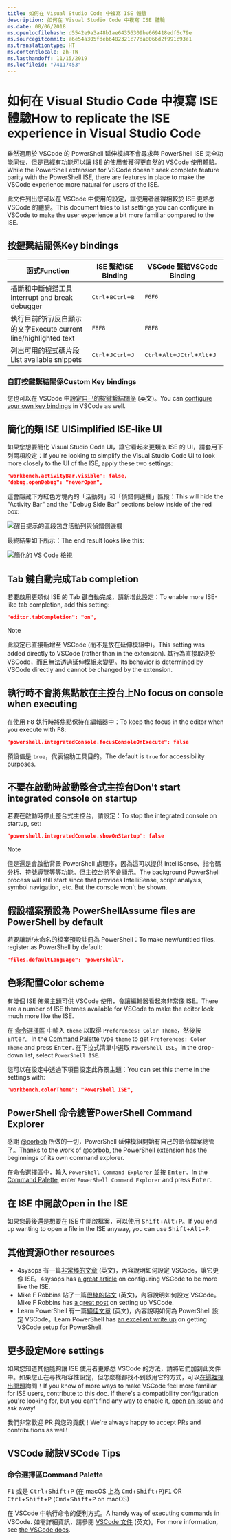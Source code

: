 ```yaml
---
title: 如何在 Visual Studio Code 中複寫 ISE 體驗
description: 如何在 Visual Studio Code 中複寫 ISE 體驗
ms.date: 08/06/2018
ms.openlocfilehash: d5542e9a3a48b1ae64356309be669418edf6c79e
ms.sourcegitcommit: a6e54a305fdeb6482321c77da8066d2f991c93e1
ms.translationtype: HT
ms.contentlocale: zh-TW
ms.lasthandoff: 11/15/2019
ms.locfileid: "74117453"
---
```

# <a name="how-to-replicate-the-ise-experience-in-visual-studio-code"></a><span data-ttu-id="4b1ea-103">如何在 Visual Studio Code 中複寫 ISE 體驗</span><span class="sxs-lookup"><span data-stu-id="4b1ea-103">How to replicate the ISE experience in Visual Studio Code</span></span>

<span data-ttu-id="4b1ea-104">雖然適用於 VSCode 的 PowerShell 延伸模組不會尋求與 PowerShell ISE 完全功能同位，但是已經有功能可以讓 ISE 的使用者獲得更自然的 VSCode 使用體驗。</span><span class="sxs-lookup"><span data-stu-id="4b1ea-104">While the PowerShell extension for VSCode doesn't seek complete feature parity with the PowerShell ISE, there are features in place to make the VSCode experience more natural for users of the ISE.</span></span>

<span data-ttu-id="4b1ea-105">此文件列出您可以在 VSCode 中使用的設定，讓使用者獲得相較於 ISE 更熟悉 VSCode 的體驗。</span><span class="sxs-lookup"><span data-stu-id="4b1ea-105">This document tries to list settings you can configure in VSCode to make the user experience a bit more familiar compared to the ISE.</span></span>

## <a name="key-bindings"></a><span data-ttu-id="4b1ea-106">按鍵繫結關係</span><span class="sxs-lookup"><span data-stu-id="4b1ea-106">Key bindings</span></span>

| <span data-ttu-id="4b1ea-107">函式</span><span class="sxs-lookup"><span data-stu-id="4b1ea-107">Function</span></span>                              | <span data-ttu-id="4b1ea-108">ISE 繫結</span><span class="sxs-lookup"><span data-stu-id="4b1ea-108">ISE Binding</span></span>                  | <span data-ttu-id="4b1ea-109">VSCode 繫結</span><span class="sxs-lookup"><span data-stu-id="4b1ea-109">VSCode Binding</span></span>                              |
| ----------------                      | -----------                  | --------------                              |
| <span data-ttu-id="4b1ea-110">插斷和中斷偵錯工具</span><span class="sxs-lookup"><span data-stu-id="4b1ea-110">Interrupt and break debugger</span></span>          | <span data-ttu-id="4b1ea-111"><kbd>Ctrl</kbd>+<kbd>B</kbd></span><span class="sxs-lookup"><span data-stu-id="4b1ea-111"><kbd>Ctrl</kbd>+<kbd>B</kbd></span></span> | <span data-ttu-id="4b1ea-112"><kbd>F6</kbd></span><span class="sxs-lookup"><span data-stu-id="4b1ea-112"><kbd>F6</kbd></span></span>                               |
| <span data-ttu-id="4b1ea-113">執行目前的行/反白顯示的文字</span><span class="sxs-lookup"><span data-stu-id="4b1ea-113">Execute current line/highlighted text</span></span> | <span data-ttu-id="4b1ea-114"><kbd>F8</kbd></span><span class="sxs-lookup"><span data-stu-id="4b1ea-114"><kbd>F8</kbd></span></span>                | <span data-ttu-id="4b1ea-115"><kbd>F8</kbd></span><span class="sxs-lookup"><span data-stu-id="4b1ea-115"><kbd>F8</kbd></span></span>                               |
| <span data-ttu-id="4b1ea-116">列出可用的程式碼片段</span><span class="sxs-lookup"><span data-stu-id="4b1ea-116">List available snippets</span></span>               | <span data-ttu-id="4b1ea-117"><kbd>Ctrl</kbd>+<kbd>J</kbd></span><span class="sxs-lookup"><span data-stu-id="4b1ea-117"><kbd>Ctrl</kbd>+<kbd>J</kbd></span></span> | <span data-ttu-id="4b1ea-118"><kbd>Ctrl</kbd>+<kbd>Alt</kbd>+<kbd>J</kbd></span><span class="sxs-lookup"><span data-stu-id="4b1ea-118"><kbd>Ctrl</kbd>+<kbd>Alt</kbd>+<kbd>J</kbd></span></span> |

### <a name="custom-key-bindings"></a><span data-ttu-id="4b1ea-119">自訂按鍵繫結關係</span><span class="sxs-lookup"><span data-stu-id="4b1ea-119">Custom Key bindings</span></span>

<span data-ttu-id="4b1ea-120">您也可以在 VSCode 中[設定自己的按鍵繫結關係](https://code.visualstudio.com/docs/getstarted/keybindings#_custom-keybindings-for-refactorings) \(英文\)。</span><span class="sxs-lookup"><span data-stu-id="4b1ea-120">You can [configure your own key bindings](https://code.visualstudio.com/docs/getstarted/keybindings#_custom-keybindings-for-refactorings) in VSCode as well.</span></span>

## <a name="simplified-ise-like-ui"></a><span data-ttu-id="4b1ea-121">簡化的類 ISE UI</span><span class="sxs-lookup"><span data-stu-id="4b1ea-121">Simplified ISE-like UI</span></span>

<span data-ttu-id="4b1ea-122">如果您想要簡化 Visual Studio Code UI，讓它看起來更類似 ISE 的 UI，請套用下列兩項設定：</span><span class="sxs-lookup"><span data-stu-id="4b1ea-122">If you're looking to simplify the Visual Studio Code UI to look more closely to the UI of the ISE, apply these two settings:</span></span>

```json
"workbench.activityBar.visible": false,
"debug.openDebug": "neverOpen",
```

<span data-ttu-id="4b1ea-123">這會隱藏下方紅色方塊內的「活動列」和「偵錯側邊欄」區段：</span><span class="sxs-lookup"><span data-stu-id="4b1ea-123">This will hide the "Activity Bar" and the "Debug Side Bar" sections below inside of the red box:</span></span>

![醒目提示的區段包含活動列與偵錯側邊欄](images/How-To-Replicate-the-ISE-Experience-In-VSCode/1-highlighted-sidebar.png)

<span data-ttu-id="4b1ea-125">最終結果如下所示：</span><span class="sxs-lookup"><span data-stu-id="4b1ea-125">The end result looks like this:</span></span>

![簡化的 VS Code 檢視](images/How-To-Replicate-the-ISE-Experience-In-VSCode/2-simplified-ui.png)

## <a name="tab-completion"></a><span data-ttu-id="4b1ea-127">Tab 鍵自動完成</span><span class="sxs-lookup"><span data-stu-id="4b1ea-127">Tab completion</span></span>

<span data-ttu-id="4b1ea-128">若要啟用更類似 ISE 的 Tab 鍵自動完成，請新增此設定：</span><span class="sxs-lookup"><span data-stu-id="4b1ea-128">To enable more ISE-like tab completion, add this setting:</span></span>

```json
"editor.tabCompletion": "on",
```

> [!NOTE]
> <span data-ttu-id="4b1ea-129">此設定已直接新增至 VSCode (而不是放在延伸模組中)。</span><span class="sxs-lookup"><span data-stu-id="4b1ea-129">This setting was added directly to VSCode (rather than in the extension).</span></span> <span data-ttu-id="4b1ea-130">其行為直接取決於 VSCode，而且無法透過延伸模組來變更。</span><span class="sxs-lookup"><span data-stu-id="4b1ea-130">Its behavior is determined by VSCode directly and cannot be changed by the extension.</span></span>

## <a name="no-focus-on-console-when-executing"></a><span data-ttu-id="4b1ea-131">執行時不會將焦點放在主控台上</span><span class="sxs-lookup"><span data-stu-id="4b1ea-131">No focus on console when executing</span></span>

<span data-ttu-id="4b1ea-132">在使用 <kbd>F8</kbd> 執行時將焦點保持在編輯器中：</span><span class="sxs-lookup"><span data-stu-id="4b1ea-132">To keep the focus in the editor when you execute with <kbd>F8</kbd>:</span></span>

```json
"powershell.integratedConsole.focusConsoleOnExecute": false
```

<span data-ttu-id="4b1ea-133">預設值是 `true`，代表協助工具目的。</span><span class="sxs-lookup"><span data-stu-id="4b1ea-133">The default is `true` for accessibility purposes.</span></span>

## <a name="dont-start-integrated-console-on-startup"></a><span data-ttu-id="4b1ea-134">不要在啟動時啟動整合式主控台</span><span class="sxs-lookup"><span data-stu-id="4b1ea-134">Don't start integrated console on startup</span></span>

<span data-ttu-id="4b1ea-135">若要在啟動時停止整合式主控台，請設定：</span><span class="sxs-lookup"><span data-stu-id="4b1ea-135">To stop the integrated console on startup, set:</span></span>

```json
"powershell.integratedConsole.showOnStartup": false
```

> [!NOTE]
> <span data-ttu-id="4b1ea-136">但是還是會啟動背景 PowerShell 處理序，因為這可以提供 IntelliSense、指令碼分析、符號導覽等等功能。但主控台將不會顯示。</span><span class="sxs-lookup"><span data-stu-id="4b1ea-136">The background PowerShell process will still start since that provides IntelliSense, script analysis, symbol navigation, etc. But the console won't be shown.</span></span>

## <a name="assume-files-are-powershell-by-default"></a><span data-ttu-id="4b1ea-137">假設檔案預設為 PowerShell</span><span class="sxs-lookup"><span data-stu-id="4b1ea-137">Assume files are PowerShell by default</span></span>

<span data-ttu-id="4b1ea-138">若要讓新/未命名的檔案預設註冊為 PowerShell：</span><span class="sxs-lookup"><span data-stu-id="4b1ea-138">To make new/untitled files, register as PowerShell by default:</span></span>

```json
"files.defaultLanguage": "powershell",
```

## <a name="color-scheme"></a><span data-ttu-id="4b1ea-139">色彩配置</span><span class="sxs-lookup"><span data-stu-id="4b1ea-139">Color scheme</span></span>

<span data-ttu-id="4b1ea-140">有幾個 ISE 佈景主題可供 VSCode 使用，會讓編輯器看起來非常像 ISE。</span><span class="sxs-lookup"><span data-stu-id="4b1ea-140">There are a number of ISE themes available for VSCode to make the editor look much more like the ISE.</span></span>

<span data-ttu-id="4b1ea-141">在 [命令選擇區] 中輸入 `theme` 以取得 `Preferences: Color Theme`，然後按 <kbd>Enter</kbd>。</span><span class="sxs-lookup"><span data-stu-id="4b1ea-141">In the [Command Palette] type `theme` to get `Preferences: Color Theme` and press <kbd>Enter</kbd>.</span></span>
<span data-ttu-id="4b1ea-142">在下拉式清單中選取 `PowerShell ISE`。</span><span class="sxs-lookup"><span data-stu-id="4b1ea-142">In the drop-down list, select `PowerShell ISE`.</span></span>

<span data-ttu-id="4b1ea-143">您可以在設定中透過下項目設定此佈景主題：</span><span class="sxs-lookup"><span data-stu-id="4b1ea-143">You can set this theme in the settings with:</span></span>

```json
"workbench.colorTheme": "PowerShell ISE",
```

## <a name="powershell-command-explorer"></a><span data-ttu-id="4b1ea-144">PowerShell 命令總管</span><span class="sxs-lookup"><span data-stu-id="4b1ea-144">PowerShell Command Explorer</span></span>

<span data-ttu-id="4b1ea-145">感謝 [@corbob](https://github.com/corbob) 所做的一切，PowerShell 延伸模組開始有自己的命令檔案總管了。</span><span class="sxs-lookup"><span data-stu-id="4b1ea-145">Thanks to the work of [@corbob](https://github.com/corbob), the PowerShell extension has the beginnings of its own command explorer.</span></span>

<span data-ttu-id="4b1ea-146">在[命令選擇區]中，輸入 `PowerShell Command Explorer` 並按 <kbd>Enter</kbd>。</span><span class="sxs-lookup"><span data-stu-id="4b1ea-146">In the [Command Palette], enter `PowerShell Command Explorer` and press <kbd>Enter</kbd>.</span></span>

## <a name="open-in-the-ise"></a><span data-ttu-id="4b1ea-147">在 ISE 中開啟</span><span class="sxs-lookup"><span data-stu-id="4b1ea-147">Open in the ISE</span></span>

<span data-ttu-id="4b1ea-148">如果您最後還是想要在 ISE 中開啟檔案，可以使用 <kbd>Shift</kbd>+<kbd>Alt</kbd>+<kbd>P</kbd>。</span><span class="sxs-lookup"><span data-stu-id="4b1ea-148">If you end up wanting to open a file in the ISE anyway, you can use <kbd>Shift</kbd>+<kbd>Alt</kbd>+<kbd>P</kbd>.</span></span>

## <a name="other-resources"></a><span data-ttu-id="4b1ea-149">其他資源</span><span class="sxs-lookup"><span data-stu-id="4b1ea-149">Other resources</span></span>

- <span data-ttu-id="4b1ea-150">4sysops 有一篇[非常棒的文章](https://4sysops.com/archives/make-visual-studio-code-look-and-behave-like-powershell-ise/) \(英文\)，內容說明如何設定 VSCode，讓它更像 ISE。</span><span class="sxs-lookup"><span data-stu-id="4b1ea-150">4sysops has [a great article](https://4sysops.com/archives/make-visual-studio-code-look-and-behave-like-powershell-ise/) on configuring VSCode to be more like the ISE.</span></span>
- <span data-ttu-id="4b1ea-151">Mike F Robbins 貼了一篇[很棒的貼文](https://mikefrobbins.com/2017/08/24/how-to-install-visual-studio-code-and-configure-it-as-a-replacement-for-the-powershell-ise/) \(英文\)，內容說明如何設定 VSCode。</span><span class="sxs-lookup"><span data-stu-id="4b1ea-151">Mike F Robbins has [a great post](https://mikefrobbins.com/2017/08/24/how-to-install-visual-studio-code-and-configure-it-as-a-replacement-for-the-powershell-ise/) on setting up VSCode.</span></span>
- <span data-ttu-id="4b1ea-152">Learn PowerShell 有一篇[絕佳文章](https://www.learnpwsh.com/setup-vs-code-for-powershell/) \(英文\)，內容說明如何為 PowerShell 設定 VSCode。</span><span class="sxs-lookup"><span data-stu-id="4b1ea-152">Learn PowerShell has [an excellent write up](https://www.learnpwsh.com/setup-vs-code-for-powershell/) on getting VSCode setup for PowerShell.</span></span>

## <a name="more-settings"></a><span data-ttu-id="4b1ea-153">更多設定</span><span class="sxs-lookup"><span data-stu-id="4b1ea-153">More settings</span></span>

<span data-ttu-id="4b1ea-154">如果您知道其他能夠讓 ISE 使用者更熟悉 VSCode 的方法，請將它們加到此文件中。如果您正在尋找相容性設定，但怎麼樣都找不到啟用它的方式，可以[在這裡提出問題](https://github.com/PowerShell/vscode-powershell/issues/new/choose)詢問！</span><span class="sxs-lookup"><span data-stu-id="4b1ea-154">If you know of more ways to make VSCode feel more familiar for ISE users, contribute to this doc. If there's a compatibility configuration you're looking for, but you can't find any way to enable it, [open an issue](https://github.com/PowerShell/vscode-powershell/issues/new/choose) and ask away!</span></span>

<span data-ttu-id="4b1ea-155">我們非常歡迎 PR 與您的貢獻！</span><span class="sxs-lookup"><span data-stu-id="4b1ea-155">We're always happy to accept PRs and contributions as well!</span></span>

## <a name="vscode-tips"></a><span data-ttu-id="4b1ea-156">VSCode 祕訣</span><span class="sxs-lookup"><span data-stu-id="4b1ea-156">VSCode Tips</span></span>

### <a name="command-palette"></a><span data-ttu-id="4b1ea-157">命令選擇區</span><span class="sxs-lookup"><span data-stu-id="4b1ea-157">Command Palette</span></span>

<span data-ttu-id="4b1ea-158"><kbd>F1</kbd> 或是 <kbd>Ctrl</kbd>+<kbd>Shift</kbd>+<kbd>P</kbd> (在 macOS 上為 <kbd>Cmd</kbd>+<kbd>Shift</kbd>+<kbd>P</kbd>)</span><span class="sxs-lookup"><span data-stu-id="4b1ea-158"><kbd>F1</kbd> OR <kbd>Ctrl</kbd>+<kbd>Shift</kbd>+<kbd>P</kbd> (<kbd>Cmd</kbd>+<kbd>Shift</kbd>+<kbd>P</kbd> on macOS)</span></span>

<span data-ttu-id="4b1ea-159">在 VSCode 中執行命令的便利方式。</span><span class="sxs-lookup"><span data-stu-id="4b1ea-159">A handy way of executing commands in VSCode.</span></span>
<span data-ttu-id="4b1ea-160">如需詳細資訊，請參閱 [VSCode 文件](https://code.visualstudio.com/docs/getstarted/userinterface#_command-palette) (英文)。</span><span class="sxs-lookup"><span data-stu-id="4b1ea-160">For more information, see [the VSCode docs](https://code.visualstudio.com/docs/getstarted/userinterface#_command-palette).</span></span>

[命令選擇區]: #command-palette
[Command Palette]: #command-palette
